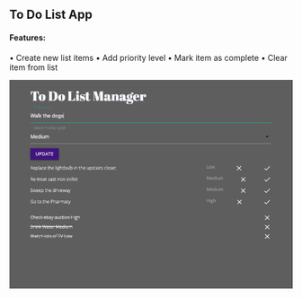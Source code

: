 ## To Do List App


#### Features:

• Create new list items 
• Add priority level
• Mark item as complete
• Clear item from list 

![A screenshot of the app](https://github.com/russfraze/russfraze/blob/main/Labs/3%20Django/lab2_todo/Screen%20Shot%202021-11-20%20at%201.50.36%20PM.png)
